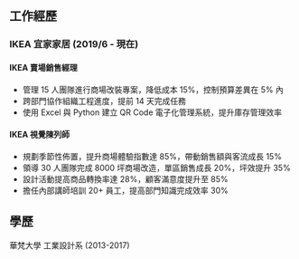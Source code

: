 ## **工作經歷**

### **IKEA 宜家家居** (2019/6 - 現在)

#### **IKEA 賣場銷售經理**
- 管理 15 人團隊進行商場改裝專案，降低成本 15%，控制預算差異在 5% 內
- 跨部門協作組織工程進度，提前 14 天完成任務
- 使用 Excel 與 Python 建立 QR Code 電子化管理系統，提升庫存管理效率

#### **IKEA 視覺陳列師**
- 規劃季節性佈置，提升商場體驗指數達 85%，帶動銷售額與客流成長 15%
- 領導 30 人團隊完成 8000 坪商場改造，單區銷售成長 20%，坪效提升 35%
- 設計活動提高商品轉換率達 28%，顧客滿意度提升至 85%
- 擔任內部講師培訓 20+ 員工，提高部門知識完成效率 30%

## **學歷**

華梵大學 工業設計系 (2013-2017)